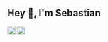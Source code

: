 ## Hey 👋, I'm Sebastian
<a href='https://www.linkedin.com/in/soriagorgoroso/'><img align='left' alt="linkedin" src="https://raw.githubusercontent.com/rahul-jha9ahul-jha988/rahul-jha98/561d474902b59c7429ec22bb73e225696c27b202/assets/linkedin.svg" height='18px'/></a>
<a href='https://www.github.com/soriagorgoroso/'><img align='left' alt="github" src="https://raw.githubusercontent.com/r/rahul-jha98/561d474902b59c7429ec22bb73e225696c27b202/assets/linkedin.svg" height='18px'/></a>


<br/>
<br/>
